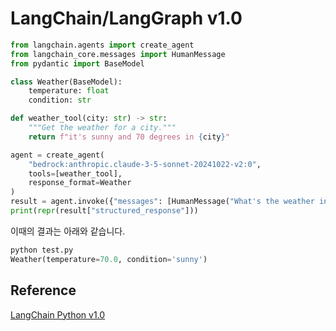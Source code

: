 # LangChain/LangGraph v1.0

```python
from langchain.agents import create_agent
from langchain_core.messages import HumanMessage
from pydantic import BaseModel

class Weather(BaseModel):
    temperature: float
    condition: str

def weather_tool(city: str) -> str:
    """Get the weather for a city."""
    return f"it's sunny and 70 degrees in {city}"

agent = create_agent(
    "bedrock:anthropic.claude-3-5-sonnet-20241022-v2:0",
    tools=[weather_tool],
    response_format=Weather
)
result = agent.invoke({"messages": [HumanMessage("What's the weather in SF?")]})
print(repr(result["structured_response"]))
```

이때의 결과는 아래와 같습니다.

```python
python test.py 
Weather(temperature=70.0, condition='sunny')
```

## Reference 

[LangChain Python v1.0](https://docs.langchain.com/oss/python/releases/langchain-v1)

